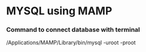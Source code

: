 # MYSQL using MAMP

### Command to connect database with terminal
/Applications/MAMP/Library/bin/mysql -uroot -proot
